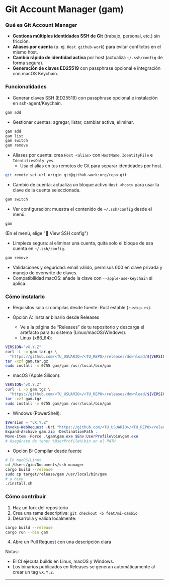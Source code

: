 # Git Account Manager (gam)

### Qué es Git Account Manager
- **Gestiona múltiples identidades SSH de Git** (trabajo, personal, etc.) sin fricción.
- **Aliases por cuenta** (p. ej. `Host github-work`) para evitar conflictos en el mismo host.
- **Cambio rápido de identidad activa** por host (actualiza `~/.ssh/config` de forma segura).
- **Generación de claves ED25519** con passphrase opcional e integración con macOS Keychain.


### Funcionalidades
- Generar claves SSH (ED25519) con passphrase opcional e instalación en ssh-agent/Keychain.

```bash
gam add
```

- Gestionar cuentas: agregar, listar, cambiar activa, eliminar.

```bash
gam add
gam list
gam switch
gam remove
```

- Aliases por cuenta: crea `Host <alias>` con `HostName`, `IdentityFile` e `IdentitiesOnly yes`.
  - Usa el alias en tus remotos de Git para separar identidades por host.

```bash
git remote set-url origin git@github-work:org/repo.git
```

- Cambio de cuenta: actualiza un bloque activo `Host <host>` para usar la clave de la cuenta seleccionada.

```bash
gam switch
```

- Ver configuración: muestra el contenido de `~/.ssh/config` desde el menú.

```bash
gam
```

(En el menú, elige "📄 View SSH config")

- Limpieza segura: al eliminar una cuenta, quita solo el bloque de esa cuenta en `~/.ssh/config`.

```bash
gam remove
```

- Validaciones y seguridad: email válido, permisos 600 en clave privada y manejo de overwrite de claves.
- Compatibilidad macOS: añade la clave con `--apple-use-keychain` si aplica.

### Cómo instalarlo
- Requisitos solo si compilas desde fuente: Rust estable (`rustup.rs`).

- Opción A: Instalar binario desde Releases
  - Ve a la página de “Releases” de tu repositorio y descarga el artefacto para tu sistema (Linux/macOS/Windows).
  - Linux (x86_64):
```bash
VERSION="vX.Y.Z"
curl -L -o gam.tar.gz \
  "https://github.com/<TU_USUARIO>/<TU_REPO>/releases/download/${VERSION}/gam-${VERSION}-x86_64-unknown-linux-gnu.tar.gz"
tar -xzf gam.tar.gz
sudo install -m 0755 gam/gam /usr/local/bin/gam
```
  - macOS (Apple Silicon):
```bash
VERSION="vX.Y.Z"
curl -L -o gam.tgz \
  "https://github.com/<TU_USUARIO>/<TU_REPO>/releases/download/${VERSION}/gam-${VERSION}-aarch64-apple-darwin.tar.gz"
tar -xzf gam.tgz
sudo install -m 0755 gam/gam /usr/local/bin/gam
```
  - Windows (PowerShell):
```powershell
$Version = "vX.Y.Z"
Invoke-WebRequest -Uri "https://github.com/<TU_USUARIO>/<TU_REPO>/releases/download/$Version/gam-$Version-x86_64-pc-windows-msvc.zip" -OutFile gam.zip
Expand-Archive gam.zip -DestinationPath .
Move-Item -Force .\gam\gam.exe $Env:UserProfile\bin\gam.exe
# Asegúrate de tener %UserProfile%\bin en el PATH
```

- Opción B: Compilar desde fuente
```bash
# En macOS/Linux
cd /Users/gio/Documents/ssh-manager
cargo build --release
sudo cp target/release/gam /usr/local/bin/gam
# o bien
./install.sh
```

### Cómo contribuir
1) Haz un fork del repositorio
2) Crea una rama descriptiva: `git checkout -b feat/mi-cambio`
3) Desarrolla y valida localmente:
```bash
cargo build --release
cargo run --bin gam
```
4) Abre un Pull Request con una descripción clara

Notas:
- El CI ejecuta builds en Linux, macOS y Windows.
- Los binarios publicados en Releases se generan automáticamente al crear un tag `vX.Y.Z`.
****
